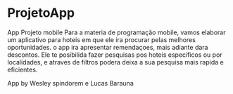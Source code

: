 # ProjetoApp
App Projeto mobile
Para a materia de programação mobile, vamos elaborar um aplicativo para hoteis em que ele ira procurar pelas melhores oportunidades. o app ira apresentar remendaçoes, mais adiante dara descontos. Ele te posibilida fazer pesquisas pos hoteis especificos ou por localidades, e atraves de filtros podera deixa a sua pesquisa mais rapida e eficientes.

App by Wesley spindorem e Lucas Barauna

